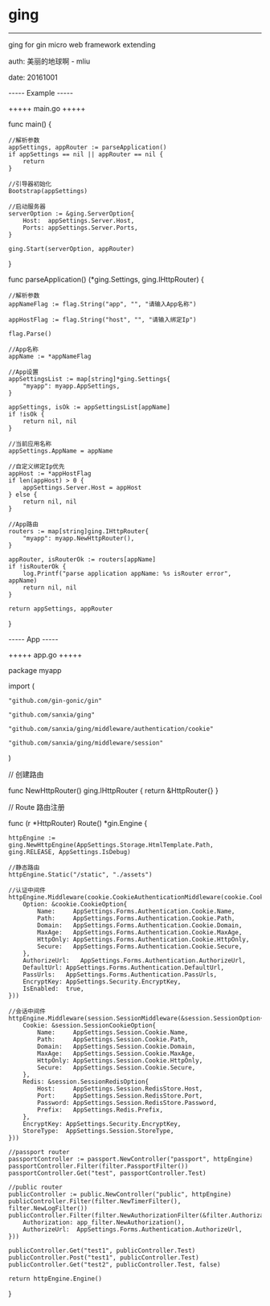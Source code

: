 # ging
--------------
ging for gin micro web framework extending

auth: 美丽的地球啊 - mliu

date: 20161001


----- Example -----

+++++ main.go +++++

func main() {

    //解析参数
    appSettings, appRouter := parseApplication()
    if appSettings == nil || appRouter == nil {
        return
    }

    //引导器初始化
    Bootstrap(appSettings)

    //启动服务器
    serverOption := &ging.ServerOption{
        Host:  appSettings.Server.Host,
        Ports: appSettings.Server.Ports,
    }

    ging.Start(serverOption, appRouter)
}

func parseApplication() (*ging.Settings, ging.IHttpRouter) {

    //解析参数
    appNameFlag := flag.String("app", "", "请输入App名称")
    
    appHostFlag := flag.String("host", "", "请输入绑定Ip")

    flag.Parse()

    //App名称
    appName := *appNameFlag

    //App设置
    appSettingsList := map[string]*ging.Settings{
        "myapp": myapp.AppSettings,
    }

    appSettings, isOk := appSettingsList[appName]
    if !isOk {
        return nil, nil
    }

    //当前应用名称
    appSettings.AppName = appName

    //自定义绑定Ip优先
    appHost := *appHostFlag
    if len(appHost) > 0 {
        appSettings.Server.Host = appHost
    } else {
        return nil, nil
    }

    //App路由
    routers := map[string]ging.IHttpRouter{
        "myapp": myapp.NewHttpRouter(),
    }

    appRouter, isRouterOk := routers[appName]
    if !isRouterOk {
        log.Printf("parse application appName: %s isRouter error", appName)
        return nil, nil
    }

    return appSettings, appRouter
}


----- App -----

+++++ app.go +++++

package myapp

import (

    "github.com/gin-gonic/gin"

    "github.com/sanxia/ging"

    "github.com/sanxia/ging/middleware/authentication/cookie"

    "github.com/sanxia/ging/middleware/session"

)

// 创建路由

func NewHttpRouter() ging.IHttpRouter {
    return &HttpRouter{}
}

// Route 路由注册

func (r *HttpRouter) Route() *gin.Engine {

    httpEngine := ging.NewHttpEngine(AppSettings.Storage.HtmlTemplate.Path, ging.RELEASE, AppSettings.IsDebug)

    //静态路由
    httpEngine.Static("/static", "./assets")

    //认证中间件
    httpEngine.Middleware(cookie.CookieAuthenticationMiddleware(cookie.CookieExtend{
        Option: &cookie.CookieOption{
            Name:     AppSettings.Forms.Authentication.Cookie.Name,
            Path:     AppSettings.Forms.Authentication.Cookie.Path,
            Domain:   AppSettings.Forms.Authentication.Cookie.Domain,
            MaxAge:   AppSettings.Forms.Authentication.Cookie.MaxAge,
            HttpOnly: AppSettings.Forms.Authentication.Cookie.HttpOnly,
            Secure:   AppSettings.Forms.Authentication.Cookie.Secure,
        },
        AuthorizeUrl:   AppSettings.Forms.Authentication.AuthorizeUrl,
        DefaultUrl: AppSettings.Forms.Authentication.DefaultUrl,
        PassUrls:   AppSettings.Forms.Authentication.PassUrls,
        EncryptKey: AppSettings.Security.EncryptKey,
        IsEnabled:  true,
    }))

    //会话中间件
    httpEngine.Middleware(session.SessionMiddleware(&session.SessionOption{
        Cookie: &session.SessionCookieOption{
            Name:     AppSettings.Session.Cookie.Name,
            Path:     AppSettings.Session.Cookie.Path,
            Domain:   AppSettings.Session.Cookie.Domain,
            MaxAge:   AppSettings.Session.Cookie.MaxAge,
            HttpOnly: AppSettings.Session.Cookie.HttpOnly,
            Secure:   AppSettings.Session.Cookie.Secure,
        },
        Redis: &session.SessionRedisOption{
            Host:     AppSettings.Session.RedisStore.Host,
            Port:     AppSettings.Session.RedisStore.Port,
            Password: AppSettings.Session.RedisStore.Password,
            Prefix:   AppSettings.Redis.Prefix,
        },
        EncryptKey: AppSettings.Security.EncryptKey,
        StoreType:  AppSettings.Session.StoreType,
    }))

    //passport router
    passportController := passport.NewController("passport", httpEngine)
    passportController.Filter(filter.PassportFilter())
    passportController.Get("test", passportController.Test)

    //public router
    publicController := public.NewController("public", httpEngine)
    publicController.Filter(filter.NewTimerFilter(), filter.NewLogFilter())
    publicController.Filter(filter.NewAuthorizationFilter(&filter.AuthorizationOption{
        Authorization: app_filter.NewAuthorization(),
        AuthorizeUrl:  AppSettings.Forms.Authentication.AuthorizeUrl,
    }))

    publicController.Get("test1", publicController.Test)
    publicController.Post("test1", publicController.Test)
    publicController.Get("test2", publicController.Test, false)
 
    return httpEngine.Engine()
}
